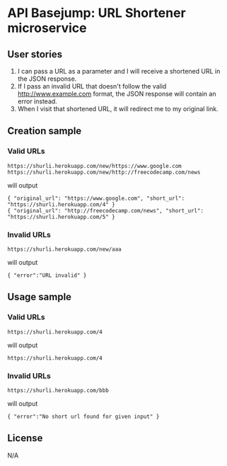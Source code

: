 # API Basejump: URL Shortener microservice

## User stories

1. I can pass a URL as a parameter and I will receive a shortened URL in the JSON response.
2. If I pass an invalid URL that doesn't follow the valid http://www.example.com format, the JSON response will contain an error instead.
3. When I visit that shortened URL, it will redirect me to my original link.

## Creation sample

### Valid URLs
```
https://shurli.herokuapp.com/new/https://www.google.com 
https://shurli.herokuapp.com/new/http://freecodecamp.com/news
```

will output
```
{ "original_url": "https://www.google.com", "short_url": "https://shurli.herokuapp.com/4" }
{ "original_url": "http://freecodecamp.com/news", "short_url": "https://shurli.herokuapp.com/5" }
```

### Invalid URLs
```
https://shurli.herokuapp.com/new/aaa
```

will output
```
{ "error":"URL invalid" }
```

## Usage sample

### Valid URLs
```
https://shurli.herokuapp.com/4
```

will output
```
https://shurli.herokuapp.com/4
```

### Invalid URLs
```
https://shurli.herokuapp.com/bbb
```

will output
```
{ "error":"No short url found for given input" }
```

## License

N/A